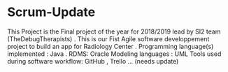 # Scrum-Update

This Project is the Final project of the year for 2018/2019  lead by SI2 team (TheDebugTherapists) .
This is our Fist Agile software developpement project to build an app for Radiology Center .
Programming language(s) implemented : Java .
RDMS: Oracle
Modeling languages : UML
Tools used during software workflow: GitHub , Trello  ...   (needs update)
